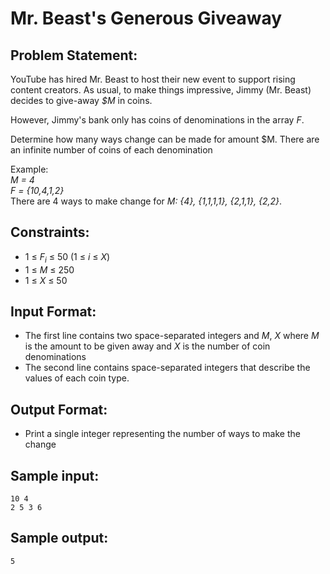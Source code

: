 # Mr. Beast's Generous Giveaway

## Problem Statement: <br>
YouTube has hired Mr. Beast to host their new event to support rising content creators. As usual, to make things impressive, Jimmy (Mr. Beast) decides to give-away _$M_ in coins.

However, Jimmy's bank only has coins of denominations in the array _F_.

Determine how many ways change can be made for amount $M. There are an infinite number of coins of each denomination

Example: <br>
_M = 4_ <br>
_F = {10,4,1,2}_ <br>
There are 4 ways to make change for _M: {4}, {1,1,1,1}, {2,1,1}, {2,2}_.

## Constraints: <br>
 - 1 &le; _F<sub>i</sub>_ &le; 50 (1 &le; _i_ &le; _X_)
 - 1 &le; _M_ &le; 250
 - 1 &le; _X_ &le; 50

## Input Format: <br>
 - The first line contains two space-separated integers and _M_, _X_ where _M_ is the amount to be given away and _X_ is the number of coin denominations
 - The second line contains space-separated integers that describe the values of each coin type. 

## Output Format: <br>
 - Print a single integer representing the number of ways to make the change

## Sample input: <br>
```
10 4
2 5 3 6
```

## Sample output: <br>
```
5
```
